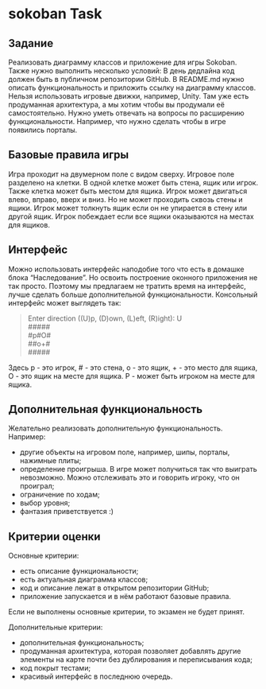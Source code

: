 # sokoban Task
## Задание
Реализовать диаграмму классов и приложение для игры Sokoban. Также нужно выполнить несколько условий:
В день дедлайна код должен быть в публичном репозитории GitHub. В README.md нужно описать функциональность и приложить ссылку на диаграмму классов.
Нельзя использовать игровые движки, например, Unity. Там уже есть продуманная архитектура, а мы хотим чтобы вы продумали её самостоятельно.
Нужно уметь отвечать на вопросы по расширению функциональности. Например, что нужно сделать чтобы в игре появились порталы.

## Базовые правила игры
Игра проходит на двумерном поле с видом сверху. Игровое поле разделено на клетки. В одной клетке может быть стена, ящик или игрок. Также клетка может быть местом для ящика. Игрок может двигаться влево, вправо, вверх и вниз. Но не может проходить сквозь стены и ящики. Игрок может толкнуть ящик если он не упирается в стену или другой ящик. Игрок побеждает если все ящики оказываются на местах для ящиков.

## Интерфейс
Можно использовать интерфейс наподобие того что есть в домашке блока “Наследование”. Но освоить построение оконного приложения не так просто. Поэтому мы предлагаем не тратить время на интерфейс, лучше сделать больше дополнительной функциональности. Консольный интерфейс может выглядеть так:

> Enter direction ((U)p, (D)own, (L)eft, (R)ight): U  
> \#####  
> #p#O#  
> ##o+#  
> \#####  

Здесь p - это игрок, # - это стена, o - это ящик, + - это место для ящика, O - это ящик на месте для ящика. P - может быть игроком на месте для ящика.

## Дополнительная функциональность
Желательно реализовать дополнительную функциональность. Например:
- другие объекты на игровом поле, например, шипы, порталы, нажимные плиты;
- определение проигрыша. В игре может получиться так что выиграть невозможно. Можно отслеживать это и говорить игроку, что он проиграл;
- ограничение по ходам;
- выбор уровня;
- фантазия приветствуется :)

## Критерии оценки
Основные критерии:
- есть описание функциональности;
- есть актуальная диаграмма классов;
- код и описание лежат в открытом репозитории GitHub;
- приложение запускается и в нём работают базовые правила.

Если не выполнены основные критерии, то экзамен не будет принят.

Дополнительные критерии:
- дополнительная функциональность;
- продуманная архитектура, которая позволяет добавлять другие элементы на карте почти без дублирования и переписывания кода;
- код покрыт тестами;
- красивый интерфейс в последнюю очередь.
